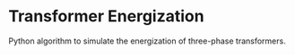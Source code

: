 # Transformer Energization
Python algorithm to simulate the energization of three-phase transformers.
